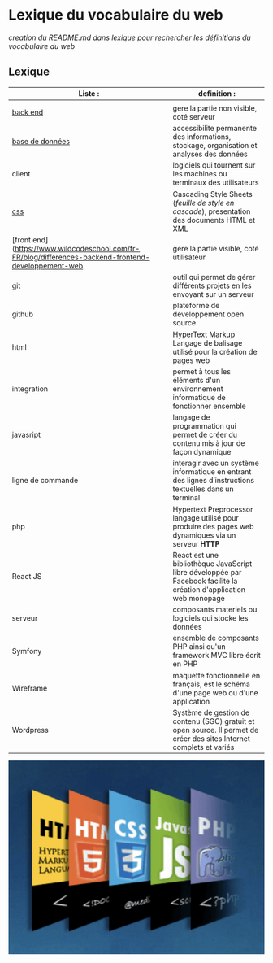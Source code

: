 # Lexique du vocabulaire du web

*creation du README.md dans lexique pour rechercher les définitions du vocabulaire du web*

## Lexique


| **Liste**  :         |                                                 **definition**  :                                                     |
|---|---|
|                      |                                                                                      |                                                                                                
|  [back end](https://www.wildcodeschool.com/fr-FR/blog/differences-backend-frontend-developpement-web)       |  gere la partie non visible, coté serveur                                                                             |
|  [base de données](https://www.lebigdata.fr/base-de-donnees)                                                |  accessibilite permanente des informations, stockage, organisation et analyses des données                                                                            |
|  client                                                                                                     |  logiciels qui tournent sur les machines ou terminaux des utilisateurs                                                |
|  [css](https://www.journaldunet.fr/web-tech/dictionnaire-du-webmastering/1203277-css-cascading-style-sheets-definition-traduction/)  |  Cascading Style Sheets (_feuille de style en cascade_), presentation des documents HTML et XML                                                       |
|  [front end](https://www.wildcodeschool.com/fr-FR/blog/differences-backend-frontend-developpement-web       |  gere la partie visible, coté utilisateur                                                                             |
|  git                                                                                                        |  outil qui permet de gérer différents projets en les envoyant sur un serveur                                          |
|  github                                                                                                     |  plateforme de développement open source                                                                              |
|  html                                                                                                       |  HyperText Markup Langage de balisage utilisé pour la création de pages web                                           |
|  integration                                                                                                |  permet à tous les éléments d'un environnement informatique de fonctionner ensemble                                   |
|  javasript                                                                                                  |  langage de programmation qui permet de créer du contenu mis à jour de façon dynamique                                |
|  ligne de commande                                                                                          |  interagir avec un système informatique en entrant des lignes d’instructions textuelles dans un terminal              |
|  php                                                                                                        |  Hypertext Preprocessor langage utilisé pour produire des pages web dynamiques via un serveur **HTTP**                |
|  React JS                                                                                                   |  React est une bibliothèque JavaScript libre développée par Facebook facilite la création d'application web monopage  | 
|  serveur                                                                                                    |  composants materiels ou logiciels qui stocke les données                                                             |
|  Symfony                                                                                                    |  ensemble de composants PHP ainsi qu'un framework MVC libre écrit en PHP                                              |
|  Wireframe                                                                                                  |  maquette fonctionnelle en français, est le schéma d'une page web ou d'une application                                |    
|  Wordpress                                                                                                  |  Système de gestion de contenu (SGC) gratuit et open source. Il permet de créer des sites Internet complets et variés |   

 ![languages formation](/lexique/images/languages.png)

